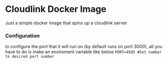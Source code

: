 # Cloudlink Docker Image

Just a simple docker image that spins up a cloudlink server

### Configuration
to configure the port that it will run on (by default runs on port 3000), all you have to do is make an enviroment variable like below
`PORT=4505 #Set number to desired port number`